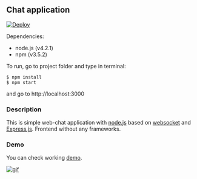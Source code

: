 ## Chat application

[![Deploy](https://www.herokucdn.com/deploy/button.png)](https://heroku.com/deploy)

Dependencies:

- node.js (v4.2.1)
- npm (v3.5.2)

To run, go to project folder and type in terminal:

```
$ npm install
$ npm start
```

and go to http://localhost:3000

### Description

This is simple web-chat application with [node.js](https://nodejs.org/en/) based on [websocket](https://github.com/websockets/ws) and [Express.js](http://expressjs.com/). Frontend without any frameworks.

### Demo

You can check working [demo](https://chat-app-web.herokuapp.com/).

[![gif](http://rugorod.com/chat-app.gif)](http://rugorod.com/chat-app.gif)
